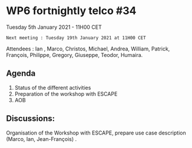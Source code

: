 #  WP6 fortnightly telco #34

Tuesday 5th January 2021 - 11H00 CET

	Next meeting : Tuesday 19th January 2021 at 11H00 CET

Attendees : Ian , Marco, Christos, Michael, Andrea, William, Patrick, François, Philippe, Gregory, Giuseppe, Teodor, Humaira.



## Agenda

1. Status of the different activities
2. Preparation of the workshop with ESCAPE
3. AOB
## Discussions:

Organisation of the Workshop with ESCAPE, prepare use case description (Marco, Ian, Jean-François) .


